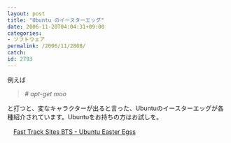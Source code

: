 ```yaml
---
layout: post
title: "Ubuntu のイースターエッグ"
date: 2006-11-20T04:04:31+09:00
categories:
- ソフトウェア
permalink: /2006/11/2808/
catch: 
id: 2793
---
```

例えば

 

> _# apt-get moo_

 

と打つと、変なキャラクターが出ると言った、Ubuntuのイースターエッグが各種紹介されています。Ubuntuをお持ちの方はお試しを。

 

　[Fast Track Sites BTS - Ubuntu Easter Egss](http://blog.fasttracksites.com/index.php?p=viewentry&id=5)

